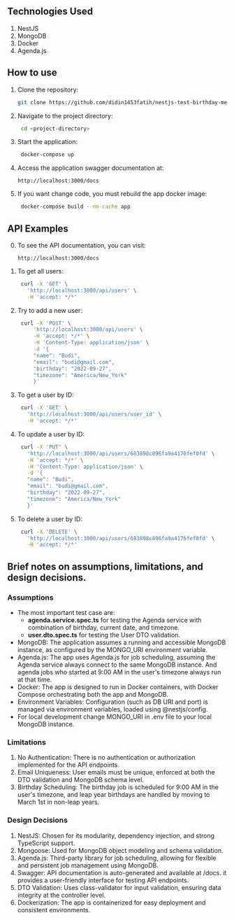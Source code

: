 ## Technologies Used
1. NestJS
2. MongoDB
3. Docker
4. Agenda.js


## How to use
1. Clone the repository:
   ```bash
   git clone https://github.com/didin1453fatih/nestjs-test-birthday-message.git
   ```
2. Navigate to the project directory:
   ```bash
    cd <project-directory>
   ```
3. Start the application:
   ```bash
    docker-compose up
   ```
4. Access the application swagger documentation at:
   ```
   http://localhost:3000/docs
   ```
5. If you want change code, you must rebuild the app docker image:
   ```bash
    docker-compose build --no-cache app
   ```

## API Examples
0. To see the API documentation, you can visit:
   ```
   http://localhost:3000/docs
   ```
1. To get all users:
   ```bash
    curl -X 'GET' \
      'http://localhost:3000/api/users' \
      -H 'accept: */*'
   ```
2. Try to add a new user:
   ```bash
    curl -X 'POST' \
        'http://localhost:3000/api/users' \
        -H 'accept: */*' \
        -H 'Content-Type: application/json' \
        -d '{
        "name": "Budi",
        "email": "budi@gmail.com",
        "birthday": "2022-09-27",
        "timezone": "America/New_York"
        }'
   ```
3. To get a user by ID:
   ```bash
    curl -X 'GET' \
      'http://localhost:3000/api/users/user_id' \
      -H 'accept: */*'
   ```
4. To update a user by ID:
   ```bash
    curl -X 'PUT' \
      'http://localhost:3000/api/users/683898c896fa9a4176fef0fd' \
      -H 'accept: */*' \
      -H 'Content-Type: application/json' \
      -d '{
      "name": "Budi",
      "email": "budi@gmail.com",
      "birthday": "2022-09-27",
      "timezone": "America/New_York"
      }'
   ```
5. To delete a user by ID:
   ```bash
    curl -X 'DELETE' \
      'http://localhost:3000/api/users/683898c896fa9a4176fef0fd' \
      -H 'accept: */*'
   ```

## Brief notes on assumptions, limitations, and design decisions.
### Assumptions
- The most important test case are:
  - **agenda.service.spec.ts** for testing the Agenda service with combination of birthday, current date, and timezone.
  - **user.dto.spec.ts** for testing the User DTO validation.
- MongoDB: The application assumes a running and accessible MongoDB instance, as configured by the MONGO_URI environment variable.
- Agenda.js: The app uses Agenda.js for job scheduling, assuming the Agenda service always connect to the same MongoDB instance. And agenda jobs who started at 9:00 AM in the user's timezone always run at that time.
- Docker: The app is designed to run in Docker containers, with Docker Compose orchestrating both the app and MongoDB.
- Environment Variables: Configuration (such as DB URI and port) is managed via environment variables, loaded using @nestjs/config.
- For local development change MONGO_URI in .env file to your local MongoDB instance.

### Limitations
1. No Authentication: There is no authentication or authorization implemented for the API endpoints.
2. Email Uniqueness: User emails must be unique, enforced at both the DTO validation and MongoDB schema level.
3. Birthday Scheduling: The birthday job is scheduled for 9:00 AM in the user's timezone, and leap year birthdays are handled by moving to March 1st in non-leap years.

### Design Decisions
1. NestJS: Chosen for its modularity, dependency injection, and strong TypeScript support.
2. Mongoose: Used for MongoDB object modeling and schema validation.
3. Agenda.js: Third-party library for job scheduling, allowing for flexible and persistent job management using MongoDB.
4. Swagger: API documentation is auto-generated and available at /docs. it provides a user-friendly interface for testing API endpoints.
5. DTO Validation: Uses class-validator for input validation, ensuring data integrity at the controller level.
6. Dockerization: The app is containerized for easy deployment and consistent environments.
